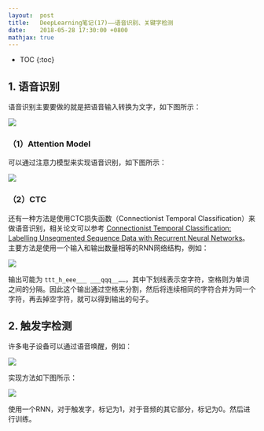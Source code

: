 ```yaml
---
layout:  post
title:   DeepLearning笔记(17)——语音识别、关键字检测
date:    2018-05-28 17:30:00 +0800
mathjax: true
---
```


* TOC
{:toc}

## 1. 语音识别

语音识别主要要做的就是把语音输入转换为文字，如下图所示：

![]({{site.baseurl}}/assets/img/2018/05/28/17-1.png)

### （1）Attention Model

可以通过注意力模型来实现语音识别，如下图所示：

![]({{site.baseurl}}/assets/img/2018/05/28/17-2.png)

### （2）CTC

还有一种方法是使用CTC损失函数（Connectionist Temporal Classification）来做语音识别，相关论文可以参考 [Connectionist Temporal Classification: Labelling Unsegmented Sequence Data with Recurrent Neural Networks](https://www.cs.toronto.edu/~graves/icml_2006.pdf)。主要方法是使用一个输入和输出数量相等的RNN网络结构，例如：

![]({{site.baseurl}}/assets/img/2018/05/28/17-3.png)

输出可能为 `ttt_h_eee___ ___qqq__……`，其中下划线表示空字符，空格则为单词之间的分隔。因此这个输出通过空格来分割，然后将连续相同的字符合并为同一个字符，再去掉空字符，就可以得到输出的句子。

## 2. 触发字检测

许多电子设备可以通过语音唤醒，例如：

![]({{site.baseurl}}/assets/img/2018/05/28/17-4.png)

实现方法如下图所示：

![]({{site.baseurl}}/assets/img/2018/05/28/17-5.png)

使用一个RNN，对于触发字，标记为1，对于音频的其它部分，标记为0。然后进行训练。
